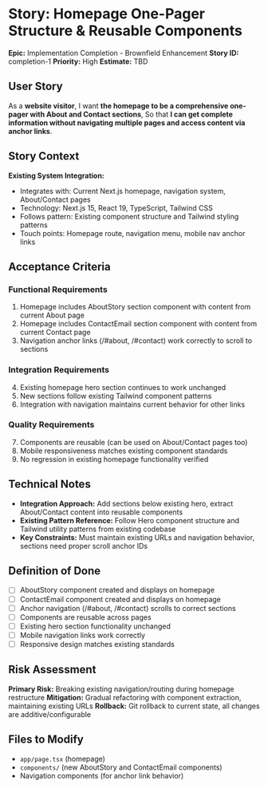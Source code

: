 # Story: Homepage One-Pager Structure & Reusable Components

**Epic:** Implementation Completion - Brownfield Enhancement
**Story ID:** completion-1
**Priority:** High
**Estimate:** TBD

## User Story

As a **website visitor**,
I want **the homepage to be a comprehensive one-pager with About and Contact sections**,
So that **I can get complete information without navigating multiple pages and access content via anchor links**.

## Story Context

**Existing System Integration:**
- Integrates with: Current Next.js homepage, navigation system, About/Contact pages
- Technology: Next.js 15, React 19, TypeScript, Tailwind CSS
- Follows pattern: Existing component structure and Tailwind styling patterns
- Touch points: Homepage route, navigation menu, mobile nav anchor links

## Acceptance Criteria

### Functional Requirements
1. Homepage includes AboutStory section component with content from current About page
2. Homepage includes ContactEmail section component with content from current Contact page
3. Navigation anchor links (/#about, /#contact) work correctly to scroll to sections

### Integration Requirements
4. Existing homepage hero section continues to work unchanged
5. New sections follow existing Tailwind component patterns
6. Integration with navigation maintains current behavior for other links

### Quality Requirements
7. Components are reusable (can be used on About/Contact pages too)
8. Mobile responsiveness matches existing component standards
9. No regression in existing homepage functionality verified

## Technical Notes

- **Integration Approach:** Add sections below existing hero, extract About/Contact content into reusable components
- **Existing Pattern Reference:** Follow Hero component structure and Tailwind utility patterns from existing codebase
- **Key Constraints:** Must maintain existing URLs and navigation behavior, sections need proper scroll anchor IDs

## Definition of Done

- [ ] AboutStory component created and displays on homepage
- [ ] ContactEmail component created and displays on homepage
- [ ] Anchor navigation (/#about, /#contact) scrolls to correct sections
- [ ] Components are reusable across pages
- [ ] Existing hero section functionality unchanged
- [ ] Mobile navigation links work correctly
- [ ] Responsive design matches existing standards

## Risk Assessment

**Primary Risk:** Breaking existing navigation/routing during homepage restructure
**Mitigation:** Gradual refactoring with component extraction, maintaining existing URLs
**Rollback:** Git rollback to current state, all changes are additive/configurable

## Files to Modify

- `app/page.tsx` (homepage)
- `components/` (new AboutStory and ContactEmail components)
- Navigation components (for anchor link behavior)
